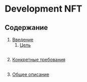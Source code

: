 # Development NFT

## Содержание
1. [Введение](#введение)
   1. [Цель](#цель)
##
2. [Конкретные требования](#конкретные-требования)
##
3. [Общее описание](#общее-описание)
